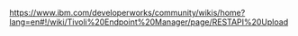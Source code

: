 https://www.ibm.com/developerworks/community/wikis/home?lang=en#!/wiki/Tivoli%20Endpoint%20Manager/page/RESTAPI%20Upload
